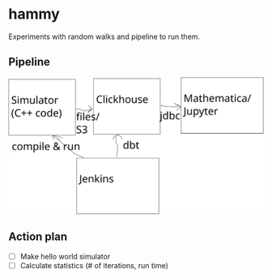 # hammy
Experiments with random walks and pipeline to run them.

## Pipeline
![Pipeline diagram](docs/pipeline.svg)

## Action plan
- [ ] Make hello world simulator
- [ ] Calculate statistics (# of iterations, run time)
